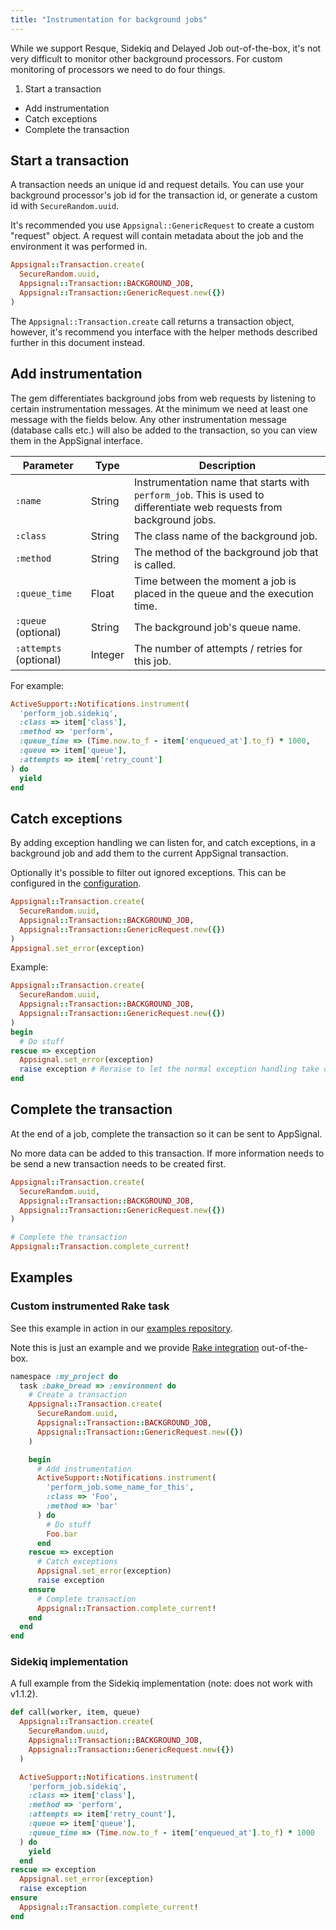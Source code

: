 ```yaml
---
title: "Instrumentation for background jobs"
---
```


While we support Resque, Sidekiq and Delayed Job out-of-the-box, it's not very
difficult to monitor other background processors. For custom monitoring of
processors we need to do four things.

1. Start a transaction
* Add instrumentation
* Catch exceptions
* Complete the transaction

## Start a transaction

A transaction needs an unique id and request details. You can use your
background processor's job id for the transaction id, or generate a custom id
with `SecureRandom.uuid`.

It's recommended you use `Appsignal::GenericRequest` to create a custom
"request" object. A request will contain metadata about the job and the
environment it was performed in.

```ruby
Appsignal::Transaction.create(
  SecureRandom.uuid,
  Appsignal::Transaction::BACKGROUND_JOB,
  Appsignal::Transaction::GenericRequest.new({})
)
```

The `Appsignal::Transaction.create` call returns a transaction object, however,
it's recommend you interface with the helper methods described further in this
document instead.

## Add instrumentation

The gem differentiates background jobs from web requests by listening to
certain instrumentation messages. At the minimum we need at least one message
with the fields below. Any other instrumentation message (database calls etc.)
will also be added to the transaction, so you can view them in the AppSignal
interface.

| Parameter | Type | Description|
| --------- | ---- | ---------- |
| `:name` | String | Instrumentation name that starts with `perform_job`. This is used to differentiate web requests from background jobs. |
| `:class` | String | The class name of the background job. |
| `:method` | String | The method of the background job that is called. |
| `:queue_time` | Float | Time between the moment a job is placed in the queue and the execution time. |
| `:queue` (optional) | String | The background job's queue name. |
| `:attempts` (optional) | Integer | The number of attempts / retries for this job. |

For example:

```ruby
ActiveSupport::Notifications.instrument(
  'perform_job.sidekiq',
  :class => item['class'],
  :method => 'perform',
  :queue_time => (Time.now.to_f - item['enqueued_at'].to_f) * 1000,
  :queue => item['queue'],
  :attempts => item['retry_count']
) do
  yield
end
```

## Catch exceptions

By adding exception handling we can listen for, and catch exceptions, in a
background job and add them to the current AppSignal transaction.

Optionally it's possible to filter out ignored exceptions. This can be
configured in the
[configuration](/ruby/configuration/options.html#appsignal_ignore_errors-ignore_errors).

```ruby
Appsignal::Transaction.create(
  SecureRandom.uuid,
  Appsignal::Transaction::BACKGROUND_JOB,
  Appsignal::Transaction::GenericRequest.new({})
)
Appsignal.set_error(exception)
```

Example:

```ruby
Appsignal::Transaction.create(
  SecureRandom.uuid,
  Appsignal::Transaction::BACKGROUND_JOB,
  Appsignal::Transaction::GenericRequest.new({})
)
begin
  # Do stuff
rescue => exception
  Appsignal.set_error(exception)
  raise exception # Reraise to let the normal exception handling take over.
end
```

## Complete the transaction

At the end of a job, complete the transaction so it can be sent to AppSignal.

No more data can be added to this transaction. If more information needs to be
send a new transaction needs to be created first.

```ruby
Appsignal::Transaction.create(
  SecureRandom.uuid,
  Appsignal::Transaction::BACKGROUND_JOB,
  Appsignal::Transaction::GenericRequest.new({})
)

# Complete the transaction
Appsignal::Transaction.complete_current!
```

## Examples

### Custom instrumented Rake task

See this example in action in our [examples
repository](https://github.com/appsignal/appsignal-examples/tree/custom-background-job).

Note this is just an example and we provide [Rake
integration](/ruby/integrations/rake.html) out-of-the-box.

```ruby
namespace :my_project do
  task :bake_bread => :environment do
    # Create a transaction
    Appsignal::Transaction.create(
      SecureRandom.uuid,
      Appsignal::Transaction::BACKGROUND_JOB,
      Appsignal::Transaction::GenericRequest.new({})
    )

    begin
      # Add instrumentation
      ActiveSupport::Notifications.instrument(
        'perform_job.some_name_for_this',
        :class => 'Foo',
        :method => 'bar'
      ) do
        # Do stuff
        Foo.bar
      end
    rescue => exception
      # Catch exceptions
      Appsignal.set_error(exception)
      raise exception
    ensure
      # Complete transaction
      Appsignal::Transaction.complete_current!
    end
  end
end
```

### Sidekiq implementation

A full example from the Sidekiq implementation (note: does not work with
v1.1.2).

```ruby
def call(worker, item, queue)
  Appsignal::Transaction.create(
    SecureRandom.uuid,
    Appsignal::Transaction::BACKGROUND_JOB,
    Appsignal::Transaction::GenericRequest.new({})
  )

  ActiveSupport::Notifications.instrument(
    'perform_job.sidekiq',
    :class => item['class'],
    :method => 'perform',
    :attempts => item['retry_count'],
    :queue => item['queue'],
    :queue_time => (Time.now.to_f - item['enqueued_at'].to_f) * 1000
  ) do
    yield
  end
rescue => exception
  Appsignal.set_error(exception)
  raise exception
ensure
  Appsignal::Transaction.complete_current!
end
```
